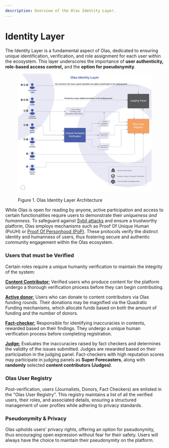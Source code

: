 ```yaml
---
description: Overview of the Olas Identity Layer.
---
```


# Identity Layer

The Identity Layer is a fundamental aspect of Olas, dedicated to ensuring unique identification, verification, and role assignment for each user within the ecosystem. This layer underscores the importance of **user authenticity, role-based access control,** and the **option for pseudonymity**.

<figure><img src="../.gitbook/assets/Olas Identity Layer (1).png" alt=""><figcaption><p>Figure 1. Olas Identity Layer Architecture</p></figcaption></figure>

While Olas is open for reading by anyone, active participation and access to certain functionalities require users to demonstrate their _uniqueness and humanness_. To safeguard against [Sybil attacks](https://en.wikipedia.org/wiki/Sybil\_attack) and ensure a trustworthy platform, Olas employs mechanisms such as Proof Of Unique Human (PoUH) or [Proof Of Personhood (PoP)](https://en.wikipedia.org/wiki/Proof\_of\_personhood). These protocols verify the distinct identity and humanness of users, thus fostering secure and authentic community engagement within the Olas ecosystem.

### Users that must be Verified

Certain roles require a unique humanity verification to maintain the integrity of the system:

[**Content Contributor**:](../participants/content-contributor.md) Verified users who produce content for the platform undergo a thorough verification process before they can begin contributing.

[**Active donor**:](../participants/donor.md#donor-classification) Users who can donate to content contributors via Olas funding rounds. Their donations may be magnified via the Quadratic Funding mechanisms, which allocate funds based on both the amount of funding and the number of donors.&#x20;

[**Fact-checker**:](../participants/fact-checker.md) Responsible for identifying inaccuracies in contents, rewarded based on their findings. They undergo a unique human verification process before completing registration.

[**Judge**:](../participants/judge.md) Evaluates the inaccuracies raised by fact checkers and determines the validity of the issues submitted. Judges are rewarded based on their participation in the judging panel. Fact-checkers with high reputation scores may participate in judging panels as **Super Forecasters**, along with **randomly** selected **content contributors (Judges)**.&#x20;

### Olas User Registry

Post-verification, users (Journalists, Donors, Fact Checkers) are enlisted in the "Olas User Registry". This registry maintains a list of all the verified users, their roles, and associated details, ensuring a structured management of user profiles while adhering to privacy standards.

### Pseudonymity & Privacy

Olas upholds users' privacy rights, offering an option for pseudonymity, thus encouraging open expression without fear for their safety. Users will always have the choice to maintain their pseudonymity on the platform.&#x20;
